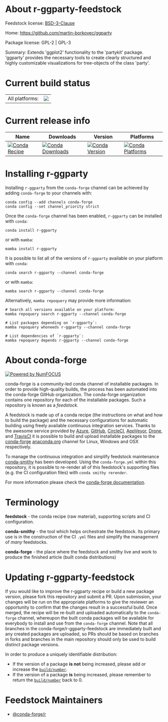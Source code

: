 About r-ggparty-feedstock
=========================

Feedstock license: [BSD-3-Clause](https://github.com/conda-forge/r-ggparty-feedstock/blob/main/LICENSE.txt)

Home: https://github.com/martin-borkovec/ggparty

Package license: GPL-2 | GPL-3

Summary: Extends 'ggplot2' functionality to the 'partykit' package. 'ggparty' provides the necessary tools to create clearly structured and highly customizable visualizations for tree-objects of the class 'party'.

Current build status
====================


<table><tr><td>All platforms:</td>
    <td>
      <a href="https://dev.azure.com/conda-forge/feedstock-builds/_build/latest?definitionId=7180&branchName=main">
        <img src="https://dev.azure.com/conda-forge/feedstock-builds/_apis/build/status/r-ggparty-feedstock?branchName=main">
      </a>
    </td>
  </tr>
</table>

Current release info
====================

| Name | Downloads | Version | Platforms |
| --- | --- | --- | --- |
| [![Conda Recipe](https://img.shields.io/badge/recipe-r--ggparty-green.svg)](https://anaconda.org/conda-forge/r-ggparty) | [![Conda Downloads](https://img.shields.io/conda/dn/conda-forge/r-ggparty.svg)](https://anaconda.org/conda-forge/r-ggparty) | [![Conda Version](https://img.shields.io/conda/vn/conda-forge/r-ggparty.svg)](https://anaconda.org/conda-forge/r-ggparty) | [![Conda Platforms](https://img.shields.io/conda/pn/conda-forge/r-ggparty.svg)](https://anaconda.org/conda-forge/r-ggparty) |

Installing r-ggparty
====================

Installing `r-ggparty` from the `conda-forge` channel can be achieved by adding `conda-forge` to your channels with:

```
conda config --add channels conda-forge
conda config --set channel_priority strict
```

Once the `conda-forge` channel has been enabled, `r-ggparty` can be installed with `conda`:

```
conda install r-ggparty
```

or with `mamba`:

```
mamba install r-ggparty
```

It is possible to list all of the versions of `r-ggparty` available on your platform with `conda`:

```
conda search r-ggparty --channel conda-forge
```

or with `mamba`:

```
mamba search r-ggparty --channel conda-forge
```

Alternatively, `mamba repoquery` may provide more information:

```
# Search all versions available on your platform:
mamba repoquery search r-ggparty --channel conda-forge

# List packages depending on `r-ggparty`:
mamba repoquery whoneeds r-ggparty --channel conda-forge

# List dependencies of `r-ggparty`:
mamba repoquery depends r-ggparty --channel conda-forge
```


About conda-forge
=================

[![Powered by
NumFOCUS](https://img.shields.io/badge/powered%20by-NumFOCUS-orange.svg?style=flat&colorA=E1523D&colorB=007D8A)](https://numfocus.org)

conda-forge is a community-led conda channel of installable packages.
In order to provide high-quality builds, the process has been automated into the
conda-forge GitHub organization. The conda-forge organization contains one repository
for each of the installable packages. Such a repository is known as a *feedstock*.

A feedstock is made up of a conda recipe (the instructions on what and how to build
the package) and the necessary configurations for automatic building using freely
available continuous integration services. Thanks to the awesome service provided by
[Azure](https://azure.microsoft.com/en-us/services/devops/), [GitHub](https://github.com/),
[CircleCI](https://circleci.com/), [AppVeyor](https://www.appveyor.com/),
[Drone](https://cloud.drone.io/welcome), and [TravisCI](https://travis-ci.com/)
it is possible to build and upload installable packages to the
[conda-forge](https://anaconda.org/conda-forge) [anaconda.org](https://anaconda.org/)
channel for Linux, Windows and OSX respectively.

To manage the continuous integration and simplify feedstock maintenance
[conda-smithy](https://github.com/conda-forge/conda-smithy) has been developed.
Using the ``conda-forge.yml`` within this repository, it is possible to re-render all of
this feedstock's supporting files (e.g. the CI configuration files) with ``conda smithy rerender``.

For more information please check the [conda-forge documentation](https://conda-forge.org/docs/).

Terminology
===========

**feedstock** - the conda recipe (raw material), supporting scripts and CI configuration.

**conda-smithy** - the tool which helps orchestrate the feedstock.
                   Its primary use is in the construction of the CI ``.yml`` files
                   and simplify the management of *many* feedstocks.

**conda-forge** - the place where the feedstock and smithy live and work to
                  produce the finished article (built conda distributions)


Updating r-ggparty-feedstock
============================

If you would like to improve the r-ggparty recipe or build a new
package version, please fork this repository and submit a PR. Upon submission,
your changes will be run on the appropriate platforms to give the reviewer an
opportunity to confirm that the changes result in a successful build. Once
merged, the recipe will be re-built and uploaded automatically to the
`conda-forge` channel, whereupon the built conda packages will be available for
everybody to install and use from the `conda-forge` channel.
Note that all branches in the conda-forge/r-ggparty-feedstock are
immediately built and any created packages are uploaded, so PRs should be based
on branches in forks and branches in the main repository should only be used to
build distinct package versions.

In order to produce a uniquely identifiable distribution:
 * If the version of a package **is not** being increased, please add or increase
   the [``build/number``](https://docs.conda.io/projects/conda-build/en/latest/resources/define-metadata.html#build-number-and-string).
 * If the version of a package **is** being increased, please remember to return
   the [``build/number``](https://docs.conda.io/projects/conda-build/en/latest/resources/define-metadata.html#build-number-and-string)
   back to 0.

Feedstock Maintainers
=====================

* [@conda-forge/r](https://github.com/conda-forge/r/)

